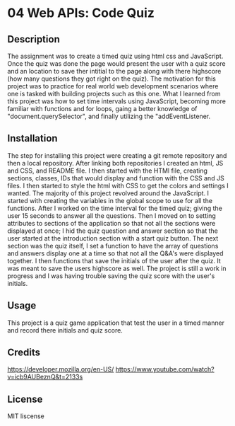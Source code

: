 # 04 Web APIs: Code Quiz

## Description

The assignment was to create a timed quiz using html css and JavaScript. Once the quiz was done the page would present the user with a quiz score and an location to save ther intitial to the page along with there highscore (how many questions they got right on the quiz). The motivation for this project was to practice for real world web development scenarios where one is tasked with building projects such as this one. What I learned from this project was how to set time intervals using JavaScript, becoming more familiar with functions and for loops, gaing a better knowledge of "document.querySelector", and finally utilizing the "addEventListener.

## Installation

The step for installing this project were creating a git remote repository and then a local repository. After linking both repositories I created an html, JS and CSS, and README file. I then started with the HTMl file, creating sections, classes, IDs that would display and function with the CSS and JS files. I then started to style the html with CSS to get the colors and settings I wanted. The majority of this project revolved around the JavaScript. I started with creating the variables in the global scope to use for all the functions. After I worked on the time interval for the timed quiz; giving the user 15 seconds to answer all the questions. Then I moved on to setting attributes to sections of the application so that not all the sections were displayed at once; I hid the quiz question and answer section so that the user started at the introduction section with a start quiz button. The next section was the quiz itself, I set a function to have the array of questions and answers display one at a time so that not all the Q&A's were displayed together. I then functions that save the initials of the user after the quiz. It was meant to save the users highscore as well. The project is still a work in progress and I was having trouble saving the quiz score with the user's initials.

## Usage

This project is a quiz game application that test the user in a timed manner and record there initials and quiz score.

## Credits

https://developer.mozilla.org/en-US/
https://www.youtube.com/watch?v=icb9AUBeznQ&t=2133s

## License

MIT liscense